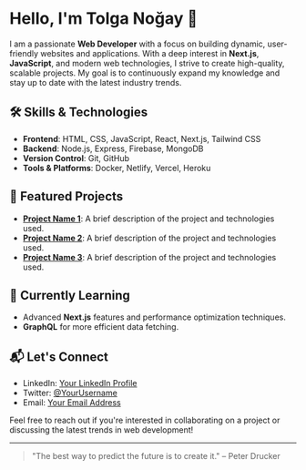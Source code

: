 # Hello, I'm Tolga Noğay 👋

I am a passionate **Web Developer** with a focus on building dynamic, user-friendly websites and applications. With a deep interest in **Next.js**, **JavaScript**, and modern web technologies, I strive to create high-quality, scalable projects. My goal is to continuously expand my knowledge and stay up to date with the latest industry trends.

## 🛠 Skills & Technologies
- **Frontend**: HTML, CSS, JavaScript, React, Next.js, Tailwind CSS
- **Backend**: Node.js, Express, Firebase, MongoDB
- **Version Control**: Git, GitHub
- **Tools & Platforms**: Docker, Netlify, Vercel, Heroku

## 🚀 Featured Projects
- **[Project Name 1](link)**: A brief description of the project and technologies used.
- **[Project Name 2](link)**: A brief description of the project and technologies used.
- **[Project Name 3](link)**: A brief description of the project and technologies used.

## 🌱 Currently Learning
- Advanced **Next.js** features and performance optimization techniques.
- **GraphQL** for more efficient data fetching.

## 📬 Let's Connect
- LinkedIn: [Your LinkedIn Profile](link)
- Twitter: [@YourUsername](link)
- Email: [Your Email Address](mailto:your.email@example.com)

Feel free to reach out if you're interested in collaborating on a project or discussing the latest trends in web development!

---

> "The best way to predict the future is to create it." – Peter Drucker
